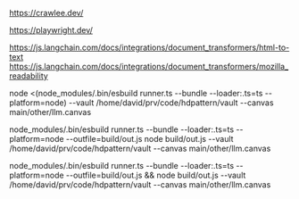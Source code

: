 https://crawlee.dev/

https://playwright.dev/


https://js.langchain.com/docs/integrations/document_transformers/html-to-text
https://js.langchain.com/docs/integrations/document_transformers/mozilla_readability


node <(node_modules/.bin/esbuild runner.ts --bundle --loader:.ts=ts --platform=node) --vault /home/david/prv/code/hdpattern/vault --canvas main/other/llm.canvas



node_modules/.bin/esbuild runner.ts --bundle --loader:.ts=ts --platform=node --outfile=build/out.js
node build/out.js --vault /home/david/prv/code/hdpattern/vault --canvas main/other/llm.canvas


node_modules/.bin/esbuild runner.ts --bundle --loader:.ts=ts --platform=node --outfile=build/out.js && node build/out.js --vault /home/david/prv/code/hdpattern/vault --canvas main/other/llm.canvas